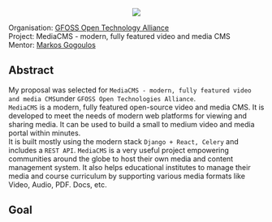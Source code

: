 
<p align="center">
<img src="https://github.com/shubhank-saxena/GSoC-Final-Report/blob/master/banner.jpe">
</p>

Organisation: [GFOSS Open Technology Alliance](https://github.com/eellak/) <br/>
Project: 
MediaCMS - modern, fully featured video and media CMS <br/>
Mentor: [Markos Gogoulos](https://github.com/mgogoulos)

## Abstract
My proposal was selected for `MediaCMS - modern, fully featured video and media CMS`under `GFOSS Open Technologies Alliance`. <br/>
`MediaCMS` is a modern, fully featured open-source video and media CMS. It is developed to meet the needs of modern web platforms for viewing and sharing media. It can be used to build a small to medium video and media portal within minutes.<br/>
It is built mostly using the modern stack `Django + React, Celery` and includes a `REST API`. `MediaCMS` is a very useful project empowering communities around the globe to host their own media and content management system. It also helps educational institutes to manage their media and course curriculum by supporting various media formats like Video, Audio, PDF. Docs, etc.

## Goal
